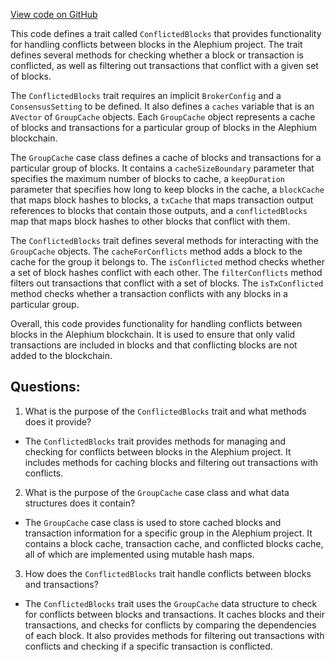 [View code on GitHub](https://github.com/alephium/alephium/flow/src/main/scala/org/alephium/flow/core/ConflictedBlocks.scala)

This code defines a trait called `ConflictedBlocks` that provides functionality for handling conflicts between blocks in the Alephium project. The trait defines several methods for checking whether a block or transaction is conflicted, as well as filtering out transactions that conflict with a given set of blocks.

The `ConflictedBlocks` trait requires an implicit `BrokerConfig` and a `ConsensusSetting` to be defined. It also defines a `caches` variable that is an `AVector` of `GroupCache` objects. Each `GroupCache` object represents a cache of blocks and transactions for a particular group of blocks in the Alephium blockchain.

The `GroupCache` case class defines a cache of blocks and transactions for a particular group of blocks. It contains a `cacheSizeBoundary` parameter that specifies the maximum number of blocks to cache, a `keepDuration` parameter that specifies how long to keep blocks in the cache, a `blockCache` that maps block hashes to blocks, a `txCache` that maps transaction output references to blocks that contain those outputs, and a `conflictedBlocks` map that maps block hashes to other blocks that conflict with them.

The `ConflictedBlocks` trait defines several methods for interacting with the `GroupCache` objects. The `cacheForConflicts` method adds a block to the cache for the group it belongs to. The `isConflicted` method checks whether a set of block hashes conflict with each other. The `filterConflicts` method filters out transactions that conflict with a set of blocks. The `isTxConflicted` method checks whether a transaction conflicts with any blocks in a particular group.

Overall, this code provides functionality for handling conflicts between blocks in the Alephium blockchain. It is used to ensure that only valid transactions are included in blocks and that conflicting blocks are not added to the blockchain.
## Questions: 
 1. What is the purpose of the `ConflictedBlocks` trait and what methods does it provide?
- The `ConflictedBlocks` trait provides methods for managing and checking for conflicts between blocks in the Alephium project. It includes methods for caching blocks and filtering out transactions with conflicts.

2. What is the purpose of the `GroupCache` case class and what data structures does it contain?
- The `GroupCache` case class is used to store cached blocks and transaction information for a specific group in the Alephium project. It contains a block cache, transaction cache, and conflicted blocks cache, all of which are implemented using mutable hash maps.

3. How does the `ConflictedBlocks` trait handle conflicts between blocks and transactions?
- The `ConflictedBlocks` trait uses the `GroupCache` data structure to check for conflicts between blocks and transactions. It caches blocks and their transactions, and checks for conflicts by comparing the dependencies of each block. It also provides methods for filtering out transactions with conflicts and checking if a specific transaction is conflicted.